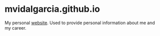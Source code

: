 mvidalgarcia.github.io
===========

My personal [website](http://mvidalgarcia.com). Used to provide personal information about me and my career.
